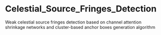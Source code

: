 # Celestial_Source_Fringes_Detection

Weak celestial source fringes detection based on channel attention shrinkage networks
and cluster-based anchor boxes generation algorithm

